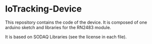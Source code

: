 # IoTracking-Device
This repository contains the code of the device.
It is composed of one arduino sketch and libraries for the RN2483 module.

It is based on SODAQ Libraries (see the license in each file).
